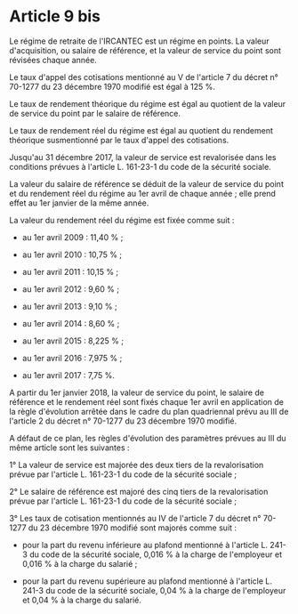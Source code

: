 # Article 9 bis

Le régime de retraite de l'IRCANTEC est un régime en points. La valeur d'acquisition, ou salaire de référence, et la valeur de service du point sont révisées chaque année.

Le taux d'appel des cotisations mentionné au V de l'article 7 du décret n° 70-1277 du 23 décembre 1970 modifié est égal à 125 %.

Le taux de rendement théorique du régime est égal au quotient de la valeur de service du point par le salaire de référence.

Le taux de rendement réel du régime est égal au quotient du rendement théorique susmentionné par le taux d'appel des cotisations.

Jusqu'au 31 décembre 2017, la valeur de service est revalorisée dans les conditions prévues à l'article L. 161-23-1 du code de la sécurité sociale.

La valeur du salaire de référence se déduit de la valeur de service du point et du rendement réel du régime au 1er avril de chaque année ; elle prend effet au 1er janvier de la même année.

La valeur du rendement réel du régime est fixée comme suit :

- au 1er avril 2009 : 11,40 % ;

- au 1er avril 2010 : 10,75 % ;

- au 1er avril 2011 : 10,15 % ;

- au 1er avril 2012 : 9,60 % ;

- au 1er avril 2013 : 9,10 % ;

- au 1er avril 2014 : 8,60 % ;

- au 1er avril 2015 : 8,225 % ;

- au 1er avril 2016 : 7,975 % ;

- au 1er avril 2017 : 7,75 %.

A partir du 1er janvier 2018, la valeur de service du point, le salaire de référence et le rendement réel sont fixés chaque 1er avril en application de la règle d'évolution arrêtée dans le cadre du plan quadriennal prévu au III de l'article 2 du décret n° 70-1277 du 23 décembre 1970 modifié.

A défaut de ce plan, les règles d'évolution des paramètres prévues au III du même article sont les suivantes :

1° La valeur de service est majorée des deux tiers de la revalorisation prévue par l'article L. 161-23-1 du code de la sécurité sociale ;

2° Le salaire de référence est majoré des cinq tiers de la revalorisation prévue par l'article L. 161-23-1 du code de la sécurité sociale ;

3° Les taux de cotisation mentionnés au IV de l'article 7 du décret n° 70-1277 du 23 décembre 1970 modifié sont majorés comme suit :

- pour la part du revenu inférieure au plafond mentionné à l'article L. 241-3 du code de la sécurité sociale, 0,016 % à la charge de l'employeur et 0,016 % à la charge du salarié ;

- pour la part du revenu supérieure au plafond mentionné à l'article L. 241-3 du code de la sécurité sociale, 0,04 % à la charge de l'employeur et 0,04 % à la charge du salarié.
